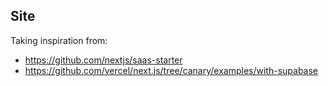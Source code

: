 ## Site

Taking inspiration from:

- https://github.com/nextjs/saas-starter
- https://github.com/vercel/next.js/tree/canary/examples/with-supabase

